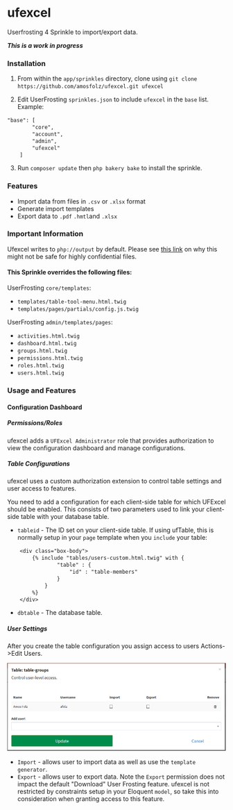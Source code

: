 # ufexcel
Userfrosting 4 Sprinkle to import/export data.


***This is a work in progress***




### Installation

1. From within the `app/sprinkles` directory, clone using `git clone https://github.com/amosfolz/ufexcel.git ufexcel`

2. Edit UserFrosting `sprinkles.json` to include `ufexcel` in the `base` list. Example:
```    
"base": [
        "core",
        "account",
        "admin",
        "ufexcel"
    ]
```
3. Run `composer update` then `php bakery bake` to install the sprinkle.



### Features
* Import data from files in `.csv` or `.xlsx` format
* Generate import templates
* Export data to `.pdf` `.hmtl`and `.xlsx`




### Important Information
Ufexcel writes to `php://output` by default. Please see [this link](https://phpspreadsheet.readthedocs.io/en/develop/topics/recipes/#redirect-output-to-a-clients-web-browser) on why this might not be safe for highly confidential files.

#### This Sprinkle overrides the following files: 

UserFrosting `core/templates`:
* `templates/table-tool-menu.html.twig`
* `templates/pages/partials/config.js.twig`

UserFrosting `admin/templates/pages`:
* `activities.html.twig`
* `dashboard.html.twig`
* `groups.html.twig`
* `permissions.html.twig`
* `roles.html.twig`
* `users.html.twig`


### Usage and Features


#### Configuration Dashboard


##### Permissions/Roles
ufexcel adds a `UFExcel Administrator` role that provides authorization to view the configuration dashboard and manage configurations. 

##### Table Configurations
ufexcel uses a custom authorization extension to control table settings and user access to features.

You need to add a configuration for each client-side table for which UFExcel should be enabled. This consists of two parameters used to link your client-side table with your database table. 

* `tableid` - The ID set on your client-side table. If using ufTable, this is normally setup in your `page` template when you `include` your table: 
```
    <div class="box-body">
        {% include "tables/users-custom.html.twig" with {
                "table" : {
                    "id" : "table-members"
                }
            }
        %}
    </div>
 ```

* `dbtable` - The database table.

##### User Settings

After you create the table configuration you assign access to users Actions->Edit Users. 

![Alt text](/screenshots/UserSettings.png?raw=true "User Settings")

* `Import` - allows user to import data as well as use the `template generator`. 
* `Export` - allows user to export data.
Note the `Export` permission does not impact the default "Download" User Frosting feature. ufexcel is not restricted by constraints setup in your Eloquent `model`, so take this into consideration when granting access to this feature. 














